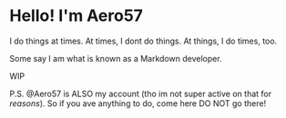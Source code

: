 # Hello! I'm Aero57

I do things at times. At times, I dont do things. At things, I do times, too.

Some say I am what is known as a Markdown developer. 

WIP

P.S. @Aero57 is ALSO my account (tho im not super active on that for _reasons_). So if you ave anything to do, come here DO NOT go there! 
<!---
RealAero57/RealAero57 is a ✨ special ✨ repository because its `README.md` (this file) appears on your GitHub profile.
You can click the Preview link to take a look at your changes.
--->
